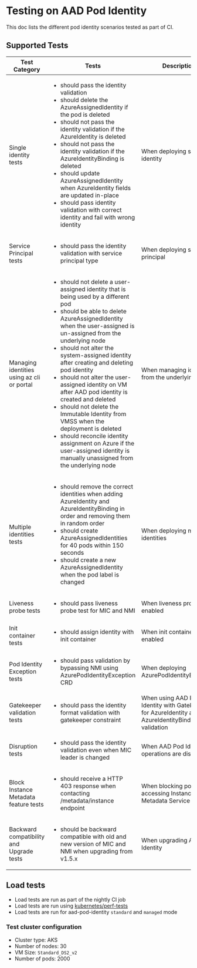 # Testing on AAD Pod Identity

This doc lists the different pod identity scenarios tested as part of CI.

## Supported Tests

| Test Category                              | Tests                                                                                                                                                                                                                                                                                                                                                                                                                                                                                                                                                                                                                                                         | Description                                                                                       |
| ------------------------------------------ | ------------------------------------------------------------------------------------------------------------------------------------------------------------------------------------------------------------------------------------------------------------------------------------------------------------------------------------------------------------------------------------------------------------------------------------------------------------------------------------------------------------------------------------------------------------------------------------------------------------------------------------------------------------- | ------------------------------------------------------------------------------------------------- |
| Single identity tests                      | <ul><li>should pass the identity validation</li><li>should delete the AzureAssignedIdentity if the pod is deleted</li><li>should not pass the identity validation if the AzureIdentity is deleted</li><li>should not pass the identity validation if the AzureIdentityBinding is deleted</li><li>should update AzureAssignedIdentity when AzureIdentity fields are updated in-place</li><li>should pass identity validation with correct identity and fail with wrong identity</li></ul>                                                                                                                                                                      | When deploying single identity                                                                    |
| Service Principal tests                    | <ul><li>should pass the identity validation with service principal type</li></ul>                                                                                                                                                                                                                                                                                                                                                                                                                                                                                                                                                                             | When deploying service principal                                                                  |
| Managing identities using az cli or portal | <ul><li>should not delete a user-assigned identity that is being used by a different pod</li><li>should be able to delete AzureAssignedIdentity when the user-assigned is un-assigned from the underlying node</li><li>should not alter the system-assigned identity after creating and deleting pod identity</li><li>should not alter the user-assigned identity on VM after AAD pod identity is created and deleted</li><li>should not delete the Immutable Identity from VMSS when the deployment is deleted</li><li>should reconcile identity assignment on Azure if the user-assigned identity is manually unassigned from the underlying node</li></ul> | When managing identities from the underlying nodes                                                |
| Multiple identities tests                  | <ul><li>should remove the correct identities when adding AzureIdentity and AzureIdentityBinding in order and removing them in random order</li><li>should create AzureAssignedIdentities for 40 pods within 150 seconds</li><li>should create a new AzureAssignedIdentity when the pod label is changed</li></ul>                                                                                                                                                                                                                                                                                                                                             | When deploying multiple identities                                                                |
| Liveness probe tests                       | <ul><li>should pass liveness probe test for MIC and NMI</li></ul>                                                                                                                                                                                                                                                                                                                                                                                                                                                                                                                                                                                             | When liveness probe is enabled                                                                    |
| Init container tests                       | <ul><li>should assign identity with init container</li></ul>                                                                                                                                                                                                                                                                                                                                                                                                                                                                                                                                                                                                  | When init containers are enabled                                                                  |
| Pod Identity Exception tests               | <ul><li>should pass validation by bypassing NMI using AzurePodIdentityException CRD</li></ul>                                                                                                                                                                                                                                                                                                                                                                                                                                                                                                                                                                 | When deploying AzurePodIdentityException                                                          |
| Gatekeeper validation tests                | <ul><li>should pass the identity format validation with gatekeeper constraint</li></ul>                                                                                                                                                                                                                                                                                                                                                                                                                                                                                                                                                                       | When using AAD Pod Identity with Gatekeeper for AzureIdentity and AzureIdentityBinding validation |
| Disruption tests                           | <ul><li>should pass the identity validation even when MIC leader is changed</li></ul>                                                                                                                                                                                                                                                                                                                                                                                                                                                                                                                                                                         | When AAD Pod Identity operations are disrupted                                                    |
| Block Instance Metadata feature tests      | <ul><li>should receive a HTTP 403 response when contacting /metadata/instance endpoint</li></ul>                                                                                                                                                                                                                                                                                                                                                                                                                                                                                                                                                              | When blocking pods from accessing Instance Metadata Service                                       |
| Backward compatibility and Upgrade tests   | <ul><li>should be backward compatible with old and new version of MIC and NMI when upgrading from v1.5.x</li></ul>                                                                                                                                                                                                                                                                                                                                                                                                                                                                                                                                            | When upgrading AAD Pod Identity                                                                   |

## Load tests

- Load tests are run as part of the nightly CI job
- Load tests are run using [kubernetes/perf-tests](https://github.com/kubernetes/perf-tests)
- Load tests are run for aad-pod-identity `standard` and `managed` mode

### Test cluster configuration

- Cluster type: AKS
- Number of nodes: 30
- VM Size: `Standard_DS2_v2`
- Number of pods: 2000

